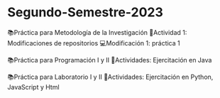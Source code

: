 # Segundo-Semestre-2023
📚Práctica para Metodología de la Investigación
📝Actividad 1: Modificaciones de repositorios
💻Modificación 1: práctica 1

📚Práctica para Programación I y II
📝Actividades: Ejercitación en Java

📚Práctica para Laboratorio I y II
📝Actividades: Ejercitación en Python, JavaScript y Html
